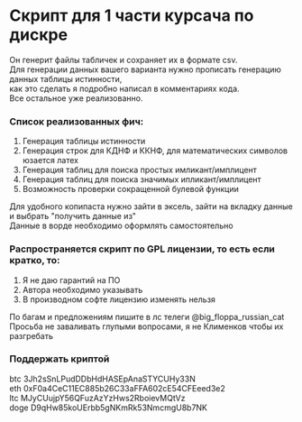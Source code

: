 # Скрипт для 1 части курсача по дискре

Он генерит файлы табличек и сохраняет их в формате csv.<br>
Для генерации данных вашего варианта нужно прописать генерацию данных таблицы истинности,<br> 
как это сделать я подробно написал в комментариях кода.<br>
Все остальное уже реализованно.<br>

### Список реализованных фич:
1) Генерация таблицы истинности
2) Генерация строк для КДНФ и ККНФ, для математических символов юзается латех
2) Генерация таблиц для поиска простых имликант/имплицент
3) Генерация таблиц для поиска значимых ипликант/имплицент
4) Возможность проверки сокращенной булевой функции

Для удобного копипаста нужно зайти в эксель, зайти на вкладку данные и выбрать "получить данные из"<br>
Данные в ворде необходимо оформлять самостоятельно

### Распространяется скрипт по GPL лицензии, то есть если кратко, то:
1. Я не даю гарантий на ПО
2. Автора необходимо указывать
3. В производном софте лицензию изменять нельзя

По багам и предложениям пишите в лс телеги @big_floppa_russian_cat<br>
Просьба не заваливать глупыми вопросами, я не Клименков чтобы их разгребать<br>

### Поддержать криптой
btc 3Jh2sSnLPudDDbHdHASEpAnaSTYCUHy33N<br>
eth 0xF0a4CeC11EC885b26C33aFFA602cE54CFEeed3e2<br>
ltc MJyCUujpY56QFuzAzYzHws2RboievMQtVz<br>
doge D9qHw85koUErbb5gNKmRk53NmcmgU8b7NK<br>
